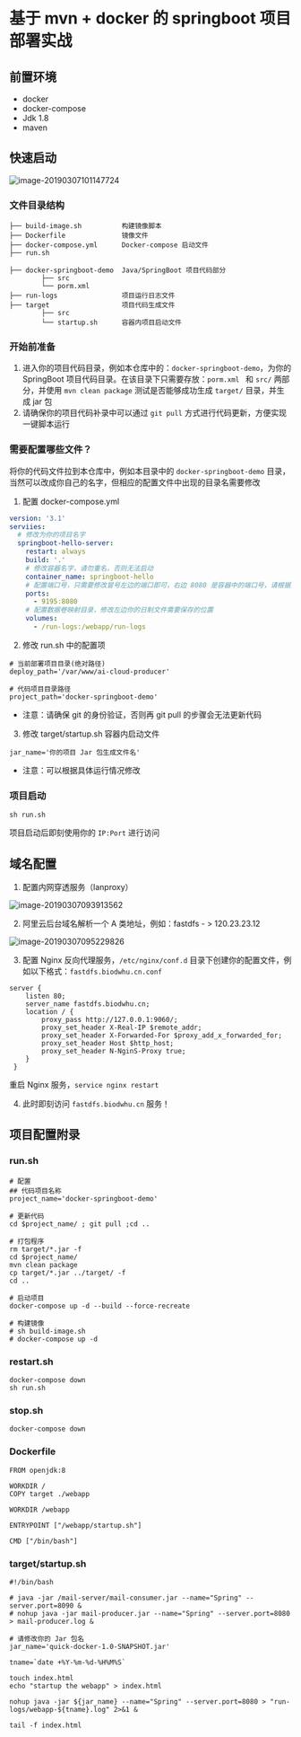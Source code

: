 # 基于 mvn + docker 的 springboot 项目部署实战

## 前置环境

- docker
- docker-compose
- Jdk 1.8
- maven



## 快速启动

![image-20190307101147724](assets/image-20190307101147724.png)

### 文件目录结构

```
├── build-image.sh          构建镜像脚本
├── Dockerfile              镜像文件
├── docker-compose.yml      Docker-compose 启动文件
├── run.sh

├── docker-springboot-demo  Java/SpringBoot 项目代码部分
        ├── src
        └── porm.xml
├── run-logs                项目运行日志文件
├── target                  项目代码生成文件
        ├── src
        └── startup.sh      容器内项目启动文件
```



### 开始前准备

1. 进入你的项目代码目录，例如本仓库中的：`docker-springboot-demo`，为你的 SpringBoot 项目代码目录。在该目录下只需要存放：`porm.xml ` 和 `src/` 两部分，并使用 `mvn clean package` 测试是否能够成功生成 `target/` 目录，并生成 jar 包
2. 请确保你的项目代码补录中可以通过 `git pull` 方式进行代码更新，方便实现一键脚本运行



### 需要配置哪些文件？

将你的代码文件拉到本仓库中，例如本目录中的 `docker-springboot-demo` 目录，当然可以改成你自己的名字，但相应的配置文件中出现的目录名需要修改

1. 配置 docker-compose.yml

```yml
version: '3.1'
serviies:
  # 修改为你的项目名字
  springboot-hello-server:
    restart: always
    build: '.'
    # 修改容器名字，请勿重名，否则无法启动
    container_name: springboot-hello
    # 配置端口号，只需要修改冒号左边的端口即可，右边 8080 是容器中的端口号，请根据实际情况来修改
    ports:
      - 9195:8080
    # 配置数据卷映射目录，修改左边你的日制文件需要保存的位置
    volumes:
      - /run-logs:/webapp/run-logs
```

2. 修改 run.sh 中的配置项

```shell
# 当前部署项目目录(绝对路径)
deploy_path='/var/www/ai-cloud-producer'

# 代码项目目录路径
project_path='docker-springboot-demo'
```

- 注意：请确保 git 的身份验证，否则再 git pull 的步骤会无法更新代码

3. 修改 target/startup.sh 容器内启动文件

```shell
jar_name='你的项目 Jar 包生成文件名'
```

- 注意：可以根据具体运行情况修改

### 项目启动

```shell
sh run.sh
```

项目启动后即刻使用你的 `IP:Port` 进行访问



## 域名配置

1. 配置内网穿透服务（lanproxy）

![image-20190307093913562](assets/image-20190307093913562.png)

2. 阿里云后台域名解析一个 A 类地址，例如：fastdfs   - > 120.23.23.12

![image-20190307095229826](assets/image-20190307095229826.png)

3. 配置 Nginx 反向代理服务，`/etc/nginx/conf.d` 目录下创建你的配置文件，例如以下格式：`fastdfs.biodwhu.cn.conf`

```
server {
    listen 80;
    server_name fastdfs.biodwhu.cn;
    location / {
        proxy_pass http://127.0.0.1:9060/;
        proxy_set_header X-Real-IP $remote_addr;
        proxy_set_header X-Forwarded-For $proxy_add_x_forwarded_for;
        proxy_set_header Host $http_host;
        proxy_set_header N-NginS-Proxy true;
    }
 }
```

重启 Nginx 服务，`service nginx restart`

4. 此时即刻访问 `fastdfs.biodwhu.cn` 服务！





## 项目配置附录

### run.sh

```shell
# 配置
## 代码项目名称
project_name='docker-springboot-demo'

# 更新代码
cd $project_name/ ; git pull ;cd ..

# 打包程序
rm target/*.jar -f
cd $project_name/
mvn clean package
cp target/*.jar ../target/ -f
cd ..

# 启动项目
docker-compose up -d --build --force-recreate

# 构建镜像
# sh build-image.sh
# docker-compose up -d
```



### restart.sh

```shell
docker-compose down
sh run.sh
```



### stop.sh

```shell
docker-compose down
```





### Dockerfile

```shell
FROM openjdk:8

WORKDIR /
COPY target ./webapp

WORKDIR /webapp

ENTRYPOINT ["/webapp/startup.sh"]

CMD ["/bin/bash"]
```



### target/startup.sh

```shell
#!/bin/bash

# java -jar /mail-server/mail-consumer.jar --name="Spring" --server.port=8090 &
# nohup java -jar mail-producer.jar --name="Spring" --server.port=8080 > mail-producer.log &

# 请修改你的 Jar 包名
jar_name='quick-docker-1.0-SNAPSHOT.jar'

tname=`date +%Y-%m-%d-%H%M%S`

touch index.html
echo "startup the webapp" > index.html

nohup java -jar ${jar_name} --name="Spring" --server.port=8080 > "run-logs/webapp-${tname}.log" 2>&1 &

tail -f index.html
```

